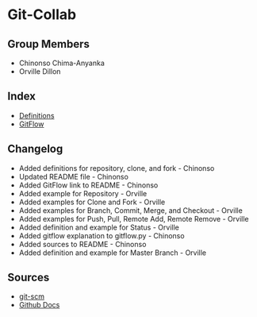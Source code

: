 # Git-Collab

## Group Members
* Chinonso Chima-Anyanka
* Orville Dillon

## Index
* [Definitions](https://github.com/ChinonsoChima/Git-Collab/blob/master/main.py)
* [GitFlow](https://github.com/ChinonsoChima/Git-Collab/blob/master/gitflow.py)

## Changelog
* Added definitions for repository, clone, and fork - Chinonso
* Updated README file - Chinonso
* Added GitFlow link to README - Chinonso
* Added example for Repository - Orville
* Added examples for Clone and Fork - Orville
* Added examples for Branch, Commit, Merge, and Checkout - Orville
* Added examples for Push, Pull, Remote Add, Remote Remove - Orville
* Added definition and example for Status - Orville
* Added gitflow explanation to gitflow.py - Chinonso
* Added sources to README - Chinonso
* Added definition and example for Master Branch - Orville

## Sources
* [git-scm](https://git-scm.com/)
* [Github Docs](https://docs.github.com/en)
